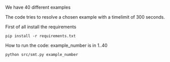 We have 40 different examples

The code tries to resolve a chosen example with a timelimit of 300 seconds.

First of all install the requirements

```console
pip install -r requirements.txt
```
How to run the code:
example_number is in 1..40
```console
python src/smt.py example_number
```
